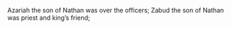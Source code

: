 Azariah the son of Nathan was over the officers; Zabud the son of Nathan was priest and king’s friend;
